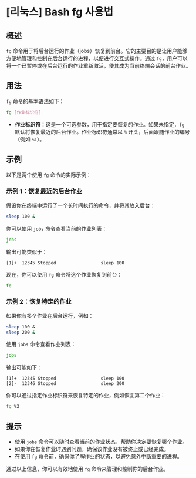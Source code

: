 # [리눅스] Bash fg 사용법

## 概述
`fg` 命令用于将后台运行的作业（jobs）恢复到前台。它的主要目的是让用户能够方便地管理和控制在后台运行的进程，以便进行交互式操作。通过 `fg`，用户可以将一个已暂停或在后台运行的作业重新激活，使其成为当前终端会话的前台作业。

## 用法
`fg` 命令的基本语法如下：

```bash
fg [作业标识符]
```

- **作业标识符**：这是一个可选参数，用于指定要恢复的作业。如果未指定，`fg` 默认将恢复最近的后台作业。作业标识符通常以 `%` 开头，后面跟随作业的编号（例如 `%1`）。

## 示例
以下是两个使用 `fg` 命令的实际示例：

### 示例 1：恢复最近的后台作业
假设你在终端中运行了一个长时间执行的命令，并将其放入后台：

```bash
sleep 100 &
```

你可以使用 `jobs` 命令查看当前的作业列表：

```bash
jobs
```

输出可能类似于：

```
[1]+  12345 Stopped                 sleep 100
```

现在，你可以使用 `fg` 命令将这个作业恢复到前台：

```bash
fg
```

### 示例 2：恢复特定的作业
如果你有多个作业在后台运行，例如：

```bash
sleep 100 &
sleep 200 &
```

使用 `jobs` 命令查看作业列表：

```bash
jobs
```

输出可能如下：

```
[1]+  12345 Stopped                 sleep 100
[2]-  12346 Stopped                 sleep 200
```

你可以通过指定作业标识符来恢复特定的作业，例如恢复第二个作业：

```bash
fg %2
```

## 提示
- 使用 `jobs` 命令可以随时查看当前的作业状态，帮助你决定要恢复哪个作业。
- 如果你在恢复作业时遇到问题，确保该作业没有被终止或已经完成。
- 在使用 `fg` 命令前，确保你了解作业的状态，以避免意外中断重要的进程。

通过以上信息，你可以有效地使用 `fg` 命令来管理和控制你的后台作业。